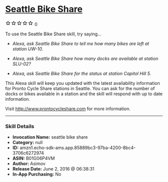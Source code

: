 # [Seattle Bike Share](http://alexa.amazon.com/#skills/amzn1.echo-sdk-ams.app.85889bc3-97ba-4200-8bc4-3706c6272974)
![0 stars](../../images/ic_star_border_black_18dp_1x.png)![0 stars](../../images/ic_star_border_black_18dp_1x.png)![0 stars](../../images/ic_star_border_black_18dp_1x.png)![0 stars](../../images/ic_star_border_black_18dp_1x.png)![0 stars](../../images/ic_star_border_black_18dp_1x.png) 0

To use the Seattle Bike Share skill, try saying...

* *Alexa, ask Seattle Bike Share to tell me how many bikes are left at station UW-10.*

* *Alexa, ask Seattle Bike Share how many docks are available at station SLU-02?*

* *Alexa, ask Seattle Bike Share for the status at station Capitol Hill 5.*

This Alexa skill will keep you updated with the latest availability information for Pronto Cycle Share stations in Seattle. You can ask for the number of docks or bikes available in a station and the skill will respond with up to date information.

Visit http://www.prontocycleshare.com for more information.

***

### Skill Details

* **Invocation Name:** seattle bike share
* **Category:** null
* **ID:** amzn1.echo-sdk-ams.app.85889bc3-97ba-4200-8bc4-3706c6272974
* **ASIN:** B01G06P4VM
* **Author:** Asimov
* **Release Date:** June 2, 2016 @ 06:38:31
* **In-App Purchasing:** No
